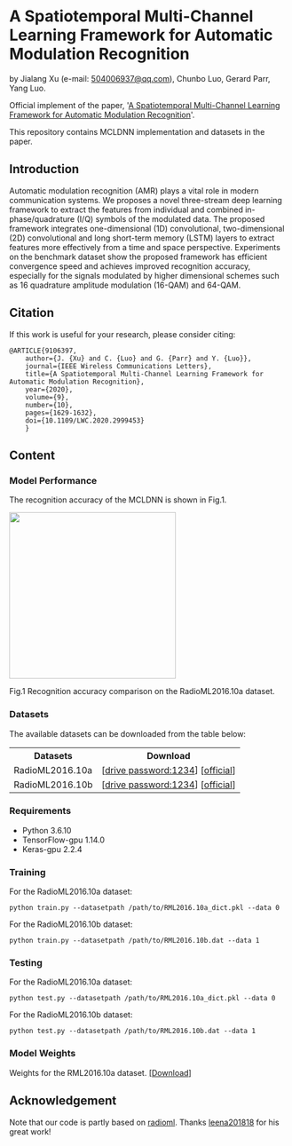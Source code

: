 # A Spatiotemporal Multi-Channel Learning Framework for Automatic Modulation Recognition
by Jialang Xu (e-mail: 504006937@qq.com), Chunbo Luo, Gerard Parr, Yang Luo.

Official implement of the paper, '[A Spatiotemporal Multi-Channel Learning Framework for Automatic Modulation Recognition](https://ieeexplore.ieee.org/document/9106397)'.

This repository contains MCLDNN implementation and datasets in the paper.

## Introduction
Automatic modulation recognition (AMR) plays a vital role in modern communication systems. We proposes a novel three-stream deep learning framework to extract the features from individual and combined in-phase/quadrature (I/Q) symbols of the modulated data. The proposed framework integrates one-dimensional (1D) convolutional, two-dimensional (2D) convolutional and long short-term memory (LSTM) layers to extract features more effectively from a time and space perspective. Experiments on the benchmark dataset show the proposed framework has efficient convergence speed and achieves improved recognition accuracy, especially for the signals modulated by higher dimensional schemes such as 16 quadrature amplitude modulation (16-QAM) and 64-QAM.

## Citation
If this work is useful for your research, please consider citing:
```
@ARTICLE{9106397,
	author={J. {Xu} and C. {Luo} and G. {Parr} and Y. {Luo}},
	journal={IEEE Wireless Communications Letters}, 
	title={A Spatiotemporal Multi-Channel Learning Framework for Automatic Modulation Recognition}, 
	year={2020},
	volume={9},
	number={10},
	pages={1629-1632},
	doi={10.1109/LWC.2020.2999453}
	}
```

## Content
### Model Performance
The recognition accuracy of the MCLDNN is shown in Fig.1. 

<img src="https://github.com/wzjialang/MCLDNN/blob/master/figure/Acc.png" height="300"/>

Fig.1 Recognition accuracy comparison on the RadioML2016.10a dataset.

### Datasets
The available datasets can be downloaded from the table below:
<table>
	<tr>
	    <th>Datasets</th>
	    <th>Download</th>
	</tr>
    <tr>
	    <td>RadioML2016.10a</td>
        <td>[<a href="https://pan.baidu.com/s/1VE2w7of0FW__EgMm3RreoA" target="_blank">drive password:1234</a>] [<a href="https://www.deepsig.ai/datasets" target="_blank">official</a>] </td>
	</tr>
	    <td>RadioML2016.10b</td>
        <td>[<a href="https://pan.baidu.com/s/1VE2w7of0FW__EgMm3RreoA" target="_blank">drive password:1234</a>] [<a href="https://www.deepsig.ai/datasets" target="_blank">official</a>]</td>
    </tr>
</table> 

### Requirements
- Python 3.6.10
- TensorFlow-gpu 1.14.0
- Keras-gpu 2.2.4

### Training
For the RadioML2016.10a dataset:
```
python train.py --datasetpath /path/to/RML2016.10a_dict.pkl --data 0
```

For the RadioML2016.10b dataset:
```
python train.py --datasetpath /path/to/RML2016.10b.dat --data 1
```

### Testing
For the RadioML2016.10a dataset:
```
python test.py --datasetpath /path/to/RML2016.10a_dict.pkl --data 0
```

For the RadioML2016.10b dataset:
```
python test.py --datasetpath /path/to/RML2016.10b.dat --data 1
```

### Model Weights
Weights for the RML2016.10a dataset. [[Download]](https://github-production-release-asset-2e65be.s3.amazonaws.com/197142181/3720c700-42de-11eb-9d2d-8faa3e8fb345?X-Amz-Algorithm=AWS4-HMAC-SHA256&X-Amz-Credential=AKIAIWNJYAX4CSVEH53A%2F20201227%2Fus-east-1%2Fs3%2Faws4_request&X-Amz-Date=20201227T075310Z&X-Amz-Expires=300&X-Amz-Signature=53a86500f4637658d8f2d87ca60bb9e1836c45ec4c8a1bb316cab9551f3fab5d&X-Amz-SignedHeaders=host&actor_id=39873608&key_id=0&repo_id=197142181&response-content-disposition=attachment%3B%20filename%3Dweights.h5&response-content-type=application%2Foctet-stream)

## Acknowledgement
Note that our code is partly based on [radioml](https://github.com/leena201818/radioml). Thanks [leena201818](https://github.com/leena201818) for his great work!
